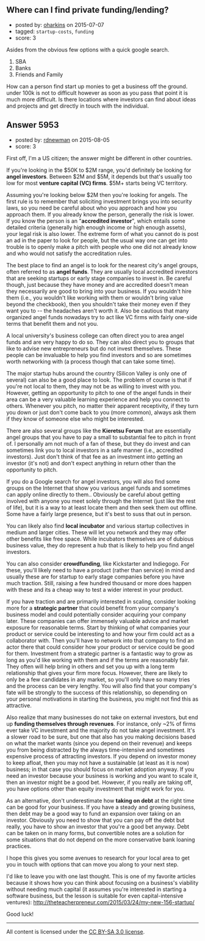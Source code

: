 ## Where can I find private funding/lending?

- posted by: [oharkins](https://stackexchange.com/users/1422371/oharkins) on 2015-07-07
- tagged: `startup-costs`, `funding`
- score: 3

Asides from the obvious few options with a quick google search. 
1. SBA 
2. Banks
3. Friends and Family

How can a person find start up monies to get a business off the ground. under 100k is not to difficult however as soon as you pass that point it is much more difficult. Is there locations where investors can find about ideas and projects and get directly in touch with the individual. 


## Answer 5953

- posted by: [rdnewman](https://stackexchange.com/users/3776977/rdnewman) on 2015-08-05
- score: 3

<p>First off, I'm a US citizen; the answer might be different in other countries.</p>

<p>If you're looking in the $50K to $2M range, you'd definitely be looking for <strong>angel investors</strong>.  Between $2M and $5M, it depends but that's usually too low for most <strong>venture capital (VC) firms</strong>.  $5M+ starts being VC territory.</p>

<p>Assuming you're looking below $2M then you're looking for angels.  The first rule is to remember that soliciting investment brings you into security laws, so you need be careful about who you approach and how you approach them.  If you already know the person, generally the risk is lower.  If you know the person is an "<strong>accredited investor</strong>", which entails some detailed criteria (generally high enough income or high enough assets), your legal risk is also lower.   The extreme form of what you cannot do is post an ad in the paper to look for people, but the usual way one can get into trouble is to openly make a pitch with people who one did not already know and who would not satisfy the accreditation rules.</p>

<p>The best place to find an angel is to look for the nearest city's angel groups, often referred to as <strong>angel funds</strong>. They are usually local accredited investors that are seeking startups or early stage companies to invest in.  Be careful though, just because they have money and are accredited doesn't mean they necessarily are good to bring into your business.  If you wouldn't hire them (i.e., you wouldn't like working with them or wouldn't bring value beyond the checkbook), then you shouldn't take their money even if they want you to -- the headaches aren't worth it.   Also be cautious that many organized angel funds nowadays try to act like VC firms with fairly one-side terms that benefit them and not you.</p>

<p>A local university's business college can often direct you to area angel funds and are very happy to do so.  They can also direct you to groups that like to advise new entrepreneurs but do not invest themselves.  These people can be invaluable to help you find investors and so are sometimes worth networking with (a process though that can take some time).</p>

<p>The major startup hubs around the country (Silicon Valley is only one of several) can also be a good place to look.   The problem of course is that if you're not local to them, they may not be as willing to invest with you.  However, getting an opportunity to pitch to one of the angel funds in their area can be a very valuable learning experience and help you connect to others.  Whenever you pitch, no matter their apparent receptivity, if they turn you down or just don't come back to you (more common), always ask them if they know of someone else who might be interested.</p>

<p>There are also several groups like the <strong>Kieretsu Forum</strong> that are essentially angel groups that you have to pay a small to substantial fee to pitch in front of.  I personally am not much of a fan of these, but they do invest and can sometimes link you to local investors in a safe manner (i.e., accredited investors).  Just don't think of that fee as an investment into getting an investor (it's not) and don't expect anything in return other than the opportunity to pitch.</p>

<p>If you do a Google search for angel investors, you will also find some groups on the Internet that show you various angel funds and sometimes can apply online directly to them..  Obviously be careful about getting involved with anyone you meet solely through the Internet (just like the rest of life), but it is a way to at least locate them and then seek them out offline.  Some have a fairly large presence, but it's best to suss that out in person.</p>

<p>You can likely also find <strong>local incubator</strong> and various startup collectives in medium and larger cities.  These will let you network and they may offer other benefits like free space.  While incubators themselves are of dubious business value, they do represent a hub that is likely to help you find angel investors.  </p>

<p>You can also consider <strong>crowdfunding</strong>, like Kickstarter and Indiegogo.  For these, you'll likely need to have a product (rather than service) in mind and usually these are for startup to early stage companies before you have much traction.  Still, raising a few hundred thousand or more does happen with these and its a cheap way to test a wider interest in your product.</p>

<p>If you have traction and are primarily interested in scaling, consider looking more for a <strong>strategic partner</strong> that could benefit from your company's business model and could potentially consider acquiring your company later.  These companies can offer immensely valuable advice and market exposure for reasonable terms.  Start by thinking of what companies your product or service could be interesting to and how your firm could act as a collaborator with.  Then you'll have to network into that company to find an actor there that could consider how your product or service could be good for them.  Investment from a strategic partner is a fantastic way to grow as long as you'd like working with them and if the terms are reasonably fair.   They often will help bring in others and set you up with a long term relationship that gives your firm more focus.  However, there are likely to only be a few candidates in any market, so you'll only have so many tries and the process can be very lengthy.  You will also find that your company's fate will be strongly to the success of this relationship, so depending on your personal motivations in starting the business, you might not find this as attractive.</p>

<p>Also realize that many businesses do not take on external investors, but end up <strong>funding themselves through revenues</strong>.  For instance, only ~2% of firms ever take VC investment and the majority do not take angel investment.   It's a slower road to be sure, but one that also has you making decisions based on what the market wants (since you depend on their revenue) and keeps you from being distracted by the always time-intensive and sometimes expensive process of attracting investors.   If you depend on investor money to keep afloat, then you may not have a sustainable (at least as it is now) business; in that case you should focus on market adoption anyway.  If you need an investor because your business is working and you want to scale it, then an investor might be a good bet.  However, if you really are taking off, you have options other than equity investment that might work for you.</p>

<p>As an alternative, don't underestimate how <strong>taking on debt</strong> at the right time can be good for your business.  If you have a steady and growing business, then debt may be a good way to fund an expansion over taking on an investor.  Obviously you need to show that you can pay off the debt but really, you have to show an investor that you're a good bet anyway.  Debt can be taken on in many forms, but convertible notes are a solution for some situations that do not depend on the more conservative bank loaning practices. </p>

<p>I hope this gives you some avenues to research for your local area to get you in touch with options that can move you along to your next step.</p>

<p>I'd like to leave you with one last thought.  This is one of my favorite articles because it shows how you can think about focusing on a business's viability without needing much capital (it assumes you're interested in starting a software business, but the lesson is suitable for even capital-intensive ventures):  <a href="http://theteacherpreneur.com/2015/03/24/my-new-156-startup/" rel="nofollow">http://theteacherpreneur.com/2015/03/24/my-new-156-startup/</a></p>

<p>Good luck!</p>




---

All content is licensed under the [CC BY-SA 3.0 license](https://creativecommons.org/licenses/by-sa/3.0/).
